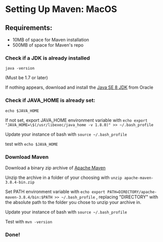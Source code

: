 # Setting Up Maven: MacOS

## Requirements:
* 10MB of space for Maven installation
* 500MB of space for Maven's repo


### Check if a JDK is already installed

`java -version`

(Must be 1.7 or later)

If nothing appears, download and install the [Java SE 8 JDK](https://www.oracle.com/java/technologies/javase/javase8u211-later-archive-downloads.html) from Oracle

### Check if JAVA_HOME is already set:

`echo $JAVA_HOME`

If not set, export JAVA_HOME environment variable with
`echo export "JAVA_HOME=\$(/usr/libexec/java_home -v 1.8.0)" >> ~/.bash_profile`

Update your instance of bash with
`source ~/.bash_profile`

test with
`echo $JAVA_HOME`

### Download Maven

Download a binary zip archive of [Apache Maven](https://maven.apache.org/download.cgi#)

Unzip the archive in a folder of your choosing with 
`unzip apache-maven-3.8.4-bin.zip`

Set PATH environment variable with
`echo export PATH=DIRECTORY/apache-maven-3.8.4/bin:$PATH >> ~/.bash_profile`
, replacing "DIRECTORY" with the absolute path to the folder you chose to unzip your archive in.

Update your instance of bash with
`source ~/.bash_profile`

Test with
`mvn -version`

### Done!

